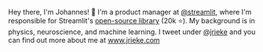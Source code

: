 <!--
<a href="https://www.jrieke.com/"><img src="https://media.giphy.com/media/mrVP75mtRNnmE/giphy.gif" width=1500></a>
-->

Hey there, I'm Johannes! 👋 I'm a product manager at [@streamlit](https://github.com/streamlit), where I'm responsible for Streamlit's [open-source library](https://github.com/streamlit/streamlit) (20k ⭐️). My background is in physics, neuroscience, and machine learning. I tweet under [@jrieke](https://twitter.com/jrieke) and you can find out more about me at www.jrieke.com


<!--
[📮 E-Mail](mailto:johannes.rieke@gmail.com) • [🐦 Twitter](https://twitter.com/jrieke) • [👔 LinkedIn](https://www.linkedin.com/in/johannesrieke/) • [📚 Medium](https://medium.com/@jrieke)
-->

<!--
### 🤖 How to reach me

- 📮 Write johannes.rieke@gmail.com
- 🐦 Follow on Twitter [@jrieke](https://twitter.com/jrieke)
- 👔 Connect on [LinkedIn](https://www.linkedin.com/in/johannesrieke/)
- 📚 Read my thoughts on [Medium](https://medium.com/@jrieke)

### 🧙 What I work on

Read here: https://www.jrieke.com/
-->

